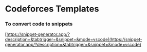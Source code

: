 # Codeforces Templates

### To convert code to snippets

[https://snippet-generator.app/?description=&tabtrigger=&snippet=&mode=vscode](https://snippet-generator.app/?description=&tabtrigger=&snippet=&mode=vscode)
